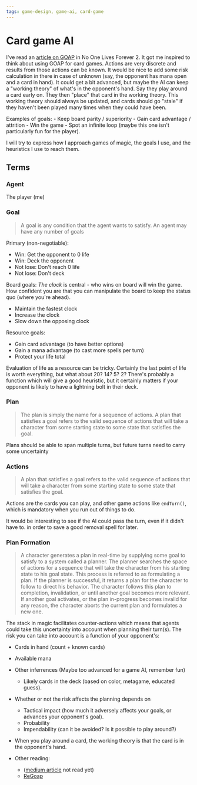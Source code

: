 ```yaml
---
tags: game-design, game-ai, card-game
---
```


# Card game AI

I've read an [article on GOAP](https://alumni.media.mit.edu/~jorkin/GOAP_draft_AIWisdom2_2003.pdf) in No One Lives Forever 2. It got me inspired to think about using GOAP for card games. Actions are very discrete and results from those actions can be known. It would be nice to add some risk calculation in there in case of unknown (say, the opponent has mana open and a card in hand). It could get a bit advanced, but maybe the AI can keep a "working theory" of what's in the opponent's hand. Say they play around a card early on. They then "place" that card in the working theory. This working theory should always be updated, and cards should go "stale" if they haven't been played many times when they could have been.

Examples of goals:
    - Keep board parity / superiority
    - Gain card advantage / attrition
    - Win the game
    - Spot an infinite loop (maybe this one isn't particularly fun for the player).

I will try to express how I approach games of magic, the goals I use, and the heuristics I use to reach them.

## Terms

### Agent

The player (me)

### Goal

>A goal is any condition that the agent wants to satisfy. An agent may have any number of goals

Primary (non-negotiable):

- Win: Get the opponent to 0 life
- Win: Deck the opponent
- Not lose: Don't reach 0 life
- Not lose: Don't deck

Board goals:
*The clock* is central - who wins on board will win the game. How confident you are that you can manipulate the board to keep the status quo (where you're ahead).

- Maintain the fastest clock
- Increase the clock
- Slow down the opposing clock

Resource goals:

- Gain card advantage (to have better options)
- Gain a mana advantage (to cast more spells per turn)
- Protect your life total

Evaluation of life as a resource can be tricky. Certainly the last point of life is worth everything, but what about 20? 14? 5? 2? There's probably a function which will give a good heuristic, but it certainly matters if your opponent is likely to have a lightning bolt in their deck.

### Plan

>The plan is simply the name for a sequence of actions. A plan that satisfies a goal refers to the valid sequence of actions that will take a character from some starting state to some state that satisfies the goal.

Plans should be able to span multiple turns, but future turns need to carry some uncertainty

### Actions

>A plan that satisfies a goal refers to the valid sequence of actions that will take a character from some starting state to some state that satisfies the goal.

Actions are the cards you can play, and other game actions like `endTurn()`, which is mandatory when you run out of things to do.

It would be interesting to see if the AI could pass the turn, even if it didn't have to. in order to save a good removal spell for later.

### Plan Formation

>A character generates a plan in real-time by supplying some goal to satisfy to a system called a planner. The planner searches the space of actions for a sequence that will take the character from his starting state to his goal state. This process is referred to as formulating a plan. If the planner is successful, it returns a plan for the character to follow to direct his behavior. The character follows this plan to completion, invalidation, or until another goal becomes more relevant. If another goal activates, or the plan in-progress becomes invalid for any reason, the character aborts the current plan and formulates a new one.

The stack in magic facilitates counter-actions which means that agents could take this uncertainty into account when planning their turn(s). The risk you can take into account is a function of your opponent's:

- Cards in hand (count + known cards)
- Available mana
- Other inferrences (Maybe too advanced for a game AI, remember fun)
  - Likely cards in the deck (based on color, metagame, educated guess).
- Whether or not the risk affects the planning depends on
  - Tactical impact (how much it adversely affects your goals, or advances your opponent's goal).
  - Probability
  - Impendability (can it be avoided? Is it possible to play around?)
- When you play around a card, the working theory is that the card is in the opponent's hand.

- Other reading: 
  - ([medium article](https://medium.com/@vedantchaudhari/goal-oriented-action-planning-34035ed40d0b) not read yet)
  - [ReGoap](https://github.com/luxkun/ReGoap)
